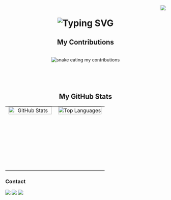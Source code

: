 <img align="right" src="https://visitor-badge.laobi.icu/badge?page_id=DarinelGuillen.DarinelGuillen&left_color=0D1117&right_color=58A6FF">

<h1 align="center">
    <img src="https://readme-typing-svg.herokuapp.com?font=Lato&weight=600&size=25&pause=1000&color=5DCFEE&background=0D111700&center=true&vCenter=true&width=600&lines=Hey+there!+I'm+Darinel;Focused+on+becoming+a+full+stack+dev.;_Turning+coffee+into+code+and+ideas+into+reality._" alt="Typing SVG"/>
</h1>





<div align="center">
  <h2>My Contributions</h2>
  <br>
  <img alt="snake eating my contributions" src="https://raw.githubusercontent.com/DarinelGuillen/DarinelGuillen/main/dist/github-contribution-grid-snake.svg" />
  
  <br/><br/><br/>
</div>


<h2 align="center"> My GitHub Stats </h2>


<table align="center" style="width: 100%; border-spacing: 0 20px;">
  <tr>
    <td style="width: 50%; padding: 0 10px; vertical-align: top;">
      <div align="center">
        <img src="https://github-readme-stats.vercel.app/api?username=DarinelGuillen&count_private=true&show_icons=true&theme=react&rank_icon=github&border_radius=10" alt="GitHub Stats" style="width: 100%; max-width: 390px; height: auto; min-height: 200px;" />
      </div>
    </td>
    <td style="width: 50%; padding: 0 10px; vertical-align: top;">
      <div align="center">
        <img src="https://github-readme-stats.vercel.app/api/top-langs/?username=DarinelGuillen&layout=compact&theme=react" alt="Top Languages" style="width: 100%; max-width: 390px; height: auto; min-height: 200px;" />
      </div>
    </td>
  </tr>
</table>




### Contact

<div> 
  <a href="https://www.linkedin.com/in/darinel-escobar" target="_blank"><img src="https://img.shields.io/badge/-LinkedIn-%230077B5?style=for-the-badge&logo=linkedin&logoColor=white" target="_blank"></a> 
  <a href="mailto:darinel.escobar@outlook.com"><img src="https://img.shields.io/badge/-Outlook-0078D4?style=for-the-badge&logo=microsoft-outlook&logoColor=white" target="_blank"></a>
  <a href="https://wa.me/529613021060" target="_blank"><img src="https://img.shields.io/badge/-WhatsApp-25D366?style=for-the-badge&logo=whatsapp&logoColor=white" target="_blank"></a>
</div>


